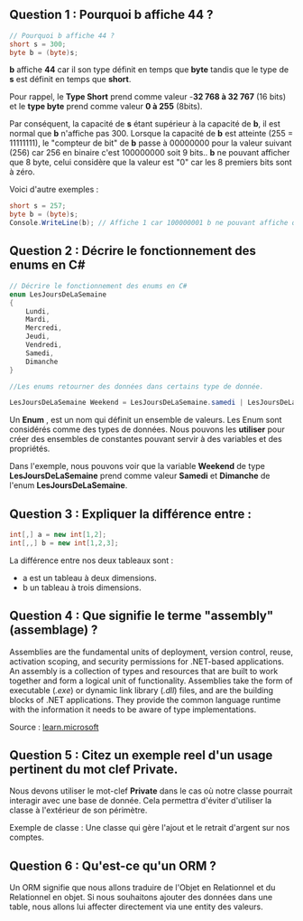 
## Question 1 : Pourquoi b affiche 44 ?


```C#
// Pourquoi b affiche 44 ?
short s = 300;
byte b = (byte)s;
```

**b** affiche **44** car il son type définit en temps que **byte** tandis que le type de **s** est définit en temps que **short**.

Pour rappel, le **Type Short** prend comme valeur -**32 768 à 32 767** (16 bits) et le **type byte** prend comme valeur **0 à 255** (8bits).

Par conséquent, la capacité de **s** étant supérieur à la capacité de **b**, il est normal que **b** n'affiche pas 300. Lorsque la capacité de **b** est atteinte (255 = 11111111), le "compteur de bit" de **b** passe à 00000000 pour la valeur suivant (256) car 256 en binaire c'est 100000000 soit 9 bits.. **b** ne pouvant afficher que 8 byte, celui considère que la valeur est "0" car les 8 premiers bits sont à zéro. 

Voici d'autre exemples : 

```C#
short s = 257;
byte b = (byte)s;
Console.WriteLine(b); // Affiche 1 car 100000001 b ne pouvant affiche que les 8 premier bits alors la console affichera "1"
```

## Question 2 : Décrire le fonctionnement des enums en C#

```C#
// Décrire le fonctionnement des enums en C#
enum LesJoursDeLaSemaine
{
	Lundi,
	Mardi,
	Mercredi,
	Jeudi,
	Vendredi,
	Samedi,
	Dimanche
}

//Les enums retourner des données dans certains type de donnée.

LesJoursDeLaSemaine Weekend = LesJoursDeLaSemaine.samedi | LesJoursDeLaSemaine.Dimanche
```

Un **Enum** , est un nom qui définit un ensemble de valeurs. Les Enum sont considérés comme des types de données. Nous pouvons les **utiliser** pour créer des ensembles de constantes pouvant servir à des variables et des propriétés.

Dans l'exemple, nous pouvons voir que la variable **Weekend** de type **LesJoursDeLaSemaine** prend comme valeur **Samedi** et **Dimanche** de l'enum **LesJoursDeLaSemaine**.

## Question 3 : Expliquer la différence entre :
```C#
int[,] a = new int[1,2];
int[,,] b = new int[1,2,3];
```

La différence entre nos deux tableaux sont :
- a est un tableau à deux dimensions.
- b un tableau à trois dimensions.

## Question 4 : Que signifie le terme "assembly" (assemblage) ?

Assemblies are the fundamental units of deployment, version control, reuse, activation scoping, and security permissions for .NET-based applications. An assembly is a collection of types and resources that are built to work together and form a logical unit of functionality. Assemblies take the form of executable (_.exe_) or dynamic link library (_.dll_) files, and are the building blocks of .NET applications. They provide the common language runtime with the information it needs to be aware of type implementations.

Source : [learn.microsoft](https://learn.microsoft.com/en-us/dotnet/standard/assembly/)

## Question 5 : Citez un exemple reel d'un usage pertinent du mot clef **Private**.

Nous devons utiliser le mot-clef **Private** dans le cas où notre classe pourrait interagir avec une base de donnée. Cela permettra d'éviter d'utiliser la classe à l'extérieur de son périmètre.

Exemple de classe : Une classe qui gère l'ajout et le retrait d'argent sur nos comptes.

## Question 6 : Qu'est-ce qu'un ORM ?
Un ORM signifie que nous allons traduire de l'Objet en Relationnel et du Relationnel en objet. 
Si nous souhaitons ajouter des données dans une table, nous allons lui affecter directement via une entity des valeurs.